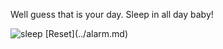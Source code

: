 Well guess that is your day. Sleep in all day baby!

<img src="https://cdn.shopify.com/s/files/1/0211/4598/files/put_baby_to_sleep_header_image.jpg?v=1541625830" alt="sleep" style="width=100px;height=100px;">
[Reset](../alarm.md)